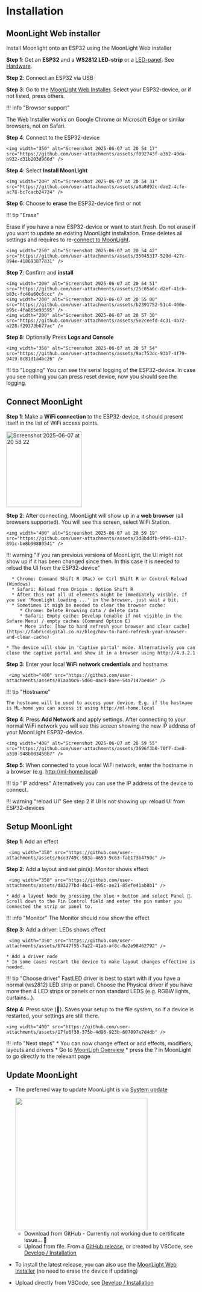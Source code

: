 # Installation

## MoonLight Web installer

Install Moonlight onto an ESP32 using the MoonLight Web installer

**Step 1**: Get an **ESP32** and a **WS2812 LED-strip** or a [LED-panel](https://s.click.aliexpress.com/e/_EGx8Hhu). See [Hardware](https://moonmodules.org/MoonLight/gettingstarted/hardware/).

**Step 2**: Connect an ESP32 via USB

**Step 3**: Go to the [MoonLight Web Installer](https://raw.githack.com/MoonModules/MoonLight/refs/heads/main/firmware/installer/index.html). Select your ESP32-device, or if not listed, press others.

!!! info "Browser support"

   The Web Installer works on Google Chrome or Microsoft Edge or similar browsers, not on Safari.

**Step 4**: Connect to the ESP32-device

    <img width="350" alt="Screenshot 2025-06-07 at 20 54 17" src="https://github.com/user-attachments/assets/f092743f-a362-40da-b932-d31b203d966d" />

**Step 4**: Select **Install MoonLight**

    <img width="200" alt="Screenshot 2025-06-07 at 20 54 31" src="https://github.com/user-attachments/assets/a0a8d92c-dae2-4cfe-ac78-bc7cacb24724" />

**Step 6**: Choose to **erase** the ESP32-device first or not

!!! tip "Erase"

   Erase if you have a new ESP32-device or want to start fresh. Do not erase if you want to update an existing MoonLight installation. Erase deletes all settings and requires to re-[connect to MoonLight](/#connect-moonlight).

    <img width="250" alt="Screenshot 2025-06-07 at 20 54 42" src="https://github.com/user-attachments/assets/35045317-520d-427c-894e-418693877831" />

**Step 7**: Confirm and **install**
  
    <img width="200" alt="Screenshot 2025-06-07 at 20 54 51" src="https://github.com/user-attachments/assets/25c05a6c-d2ef-41cb-b83c-fc40a60c6ccc" />
    <img width="200" alt="Screenshot 2025-06-07 at 20 55 00" src="https://github.com/user-attachments/assets/b2391752-51c4-400e-b95c-4fa865e93595" />
    <img width="200" alt="Screenshot 2025-06-07 at 20 57 30" src="https://github.com/user-attachments/assets/5e2ceefd-4c31-4b72-a228-f29373b677ac" />

**Step 8**: Optionally Press **Logs and Console**

    <img width="350" alt="Screenshot 2025-06-07 at 20 57 54" src="https://github.com/user-attachments/assets/9ac753dc-93b7-4f79-9419-0c81d1a4bc26" />

!!! tip "Logging"
    You can see the serial logging of the ESP32-device. In case you see nothing you can press reset device, now you should see the logging.

## Connect MoonLight

**Step 1**: Make a **WiFi connection** to the ESP32-device, it should present itself in the list of WiFi access points.
  
   <img width="200" alt="Screenshot 2025-06-07 at 20 58 22" src="https://github.com/user-attachments/assets/08894be5-e4ed-4ed8-b2ae-86a6ce5c9ef6" />

**Step 2**: After connecting, MoonLight will show up in a **web browser** (all browsers supported). You will see this screen, select WiFi Station.
  
    <img width="400" alt="Screenshot 2025-06-07 at 20 59 19" src="https://github.com/user-attachments/assets/3d8bddfb-9f95-4317-891c-be8b90880541" />

!!! warning "If you ran previous versions of MoonLight, the UI might not show up if it has been changed since then. In this case it is needed to reload the UI from the ESP32-device"

      * Chrome: Command Shift R (Mac) or Ctrl Shift R or Control Reload (Windows)
      * Safari: Reload from Origin : Option Shift R
      * After this not all UI elements might be immediately visible. If you see 'MoonLight loading ...' in the browser, just wait a bit. 
      * Sometimes it migh be needed to clear the browser cache:
         * Chrome: Delete Browsing data / delete data
         * Safari: Empty cache: Develop (enable if not visible in the Safare Menu) / empty caches (Command Option E)
         * More info: [how to hard refresh your browser and clear cache](https://fabricdigital.co.nz/blog/how-to-hard-refresh-your-browser-and-clear-cache)

    * The device will show in 'Captive portal' mode. Alternatively you can close the captive portal and show it in a browser using http://4.3.2.1

**Step 3**: Enter your local **WiFi network credentials** and hostname:

	 <img width="400" src="https://github.com/user-attachments/assets/81aab0c6-5d60-4ac9-8aee-54a7147be46e" />

!!! tip "Hostname"

    The hostname will be used to access your device. E.g. if the hostname is ML-home you can access it using http://ml-home.local

**Step 4**: Press **Add Network** and apply settings. After connecting to your normal WiFi network you will see this screen showing the new IP address of your MoonLight ESP32-device. 

    <img width="400" alt="Screenshot 2025-06-07 at 20 59 55" src="https://github.com/user-attachments/assets/3696f3b0-70f7-4be8-a310-948b003450b7" />

**Step 5**: When connected to youe local WiFi network, enter the hostname in a browser (e.g. http://ml-home.local)

!!! tip "IP address"
    Alternatively you can use the IP address of the device to connect. 

!!! warning "reload UI"
    See step 2 if UI is not showing up: reload UI from ESP32-devices

## Setup MoonLight

**Step 1**: Add an effect

	 <img width="350" src="https://github.com/user-attachments/assets/6cc3749c-983a-4659-9c63-fab173b4750c" />

**Step 2**: Add a layout and set pin(s): Monitor shows effect

	 <img width="350" src="https://github.com/user-attachments/assets/d83277bd-4bc1-495c-ae21-85efe41ab8b1" />

    * Add a layout Node by pressing the blue + button and select Panel 🚥. Scroll down to the Pin Control field and enter the pin number you connected the strip or panel to. 

!!! info "Monitor"
    The Monitor should now show the effect

**Step 3**: Add a driver: LEDs shows effect

	 <img width="350" src="https://github.com/user-attachments/assets/67447f55-7a22-41ab-af8c-0a2e98462792" />

    * Add a driver node
    * In some cases restart the device to make layout changes effective is needed.
    
!!! tip "Choose driver"
    FastLED driver is best to start with if you have a normal (ws2812) LED strip or panel. Choose the Physical driver if you have more then 4 LED strips or panels or non standard LEDS (e.g. RGBW lights, curtains...).
  
**Step 4**: Press save (💾). Saves your setup to the file system, so if a device is restarted, your settings are still there.

    <img width="400" src="https://github.com/user-attachments/assets/17fe6f38-375b-4d96-923b-607897e7d4db" />

!!! info "Next steps"
    * You can now change effect or add effects, modifiers, layouts and drivers
    * Go to [MoonLigh Overview](https://moonmodules.org/MoonLight/moonlight/overview/)
    * press the ? in MoonLight to go directly to the relevant page

## Update MoonLight

* The preferred way to update MoonLight is via [System update](https://moonmodules.org/MoonLight/system/update/)

    <img width="350" src="https://github.com/user-attachments/assets/9d6452fc-9bcd-4efa-8839-30b3fd015276" />

    * Download from GitHub - Currently not working due to certificate issue... 🚧
    * Upload from file. From a [GitHub release](https://github.com/MoonModules/MoonLight/releases), or created by VSCode, see [Develop / Installation](https://moonmodules.org/MoonLight/develop/installation/)
* To install the latest release, you can also use the [MoonLight Web Installer](https://raw.githack.com/MoonModules/MoonLight/refs/heads/main/firmware/installer/index.html) (no need to erase the device if updating)
* Upload directly from VSCode, see [Develop / Installation](https://moonmodules.org/MoonLight/develop/installation/)

